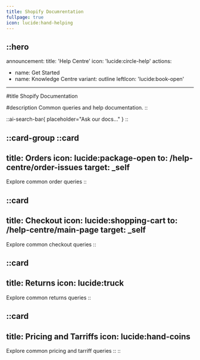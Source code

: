 ```yaml
---
title: Shopify Documrentation
fullpage: true
icon: lucide:hand-helping
---
```


::hero
---
announcement:
  title: 'Help Centre'
  icon: 'lucide:circle-help'
actions:
  - name: Get Started
  - name: Knowledge Centre
    variant: outline
    leftIcon: 'lucide:book-open'
---

#title
Shopify Documentation

#description
Common queries and help documentation.
::



::ai-search-bar{ placeholder="Ask our docs…" }
::



::card-group
  ::card
  ---
  title: Orders
  icon: lucide:package-open
  to: /help-centre/order-issues
  target: _self
  ---
  Explore common order queries
  ::

  ::card
  ---
  title: Checkout
  icon: lucide:shopping-cart
  to: /help-centre/main-page
  target: _self
  ---
  Explore common checkout queries
  ::

  ::card
  ---
  title: Returns
  icon: lucide:truck
  ---
  Explore common returns queries
  ::

  ::card
  ---
  title: Pricing and Tarriffs
  icon: lucide:hand-coins
  ---
  Explore common pricing and tarriff queries
  ::
::





                                            